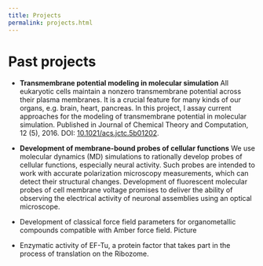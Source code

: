 ```yaml
---
title: Projects
permalink: projects.html
---
```


# Past projects

- **Transmembrane potential modeling in molecular simulation**
All eukaryotic cells maintain a nonzero transmembrane potential across their plasma membranes. It is a crucial feature for many kinds of our organs, e.g. brain, heart, pancreas.
In this project, I assay current approaches for the modeling of transmembrane potential in molecular simulation.
Published in Journal of Chemical Theory and Computation, 12 (5), 2016. DOI: [10.1021/acs.jctc.5b01202](https://pubs.acs.org/doi/abs/10.1021/acs.jctc.5b01202).


- **Development of membrane-bound probes of cellular functions**
We use molecular dynamics (MD) simulations to rationally develop probes of cellular functions, 
especially neural activity. Such probes are intended to work with accurate polarization microscopy measurements, 
which can detect their structural changes.
Development of fluorescent molecular probes of cell membrane voltage promises to deliver the ability
of observing the electrical activity of neuronal assemblies using an optical microscope. 

-  Development of classical force field parameters for organometallic compounds compatible with Amber force field.
Picture

-  Enzymatic activity of EF-Tu, a protein factor that takes part in the process of translation on the Ribozome.

